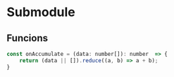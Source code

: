 # Submodule

## Funcions

```javascript
const onAccumulate = (data: number[]): number  => {
    return (data || []).reduce((a, b) => a + b);
}
```
